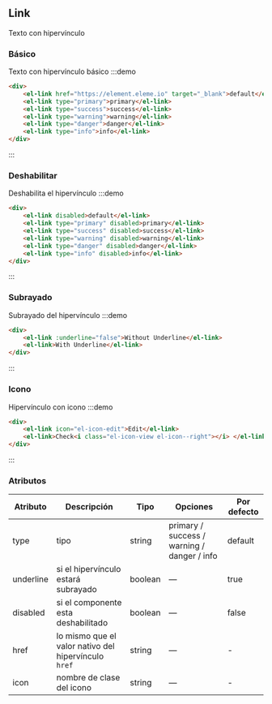 ## Link

Texto con hipervínculo

### Básico

Texto con hipervínculo básico
:::demo

```html
<div>
	<el-link href="https://element.eleme.io" target="_blank">default</el-link>
	<el-link type="primary">primary</el-link>
	<el-link type="success">success</el-link>
	<el-link type="warning">warning</el-link>
	<el-link type="danger">danger</el-link>
	<el-link type="info">info</el-link>
</div>
```

:::

### Deshabilitar

Deshabilita el hipervínculo
:::demo

```html
<div>
	<el-link disabled>default</el-link>
	<el-link type="primary" disabled>primary</el-link>
	<el-link type="success" disabled>success</el-link>
	<el-link type="warning" disabled>warning</el-link>
	<el-link type="danger" disabled>danger</el-link>
	<el-link type="info" disabled>info</el-link>
</div>
```

:::

### Subrayado

Subrayado del hipervínculo
:::demo

```html
<div>
	<el-link :underline="false">Without Underline</el-link>
	<el-link>With Underline</el-link>
</div>
```

:::

### Icono

Hipervínculo con icono
:::demo

```html
<div>
	<el-link icon="el-icon-edit">Edit</el-link>
	<el-link>Check<i class="el-icon-view el-icon--right"></i> </el-link>
</div>
```

:::

### Atributos

| Atributo  | Descripción                                          | Tipo    | Opciones                                    | Por defecto |
| --------- | ---------------------------------------------------- | ------- | ------------------------------------------- | ----------- |
| type      | tipo                                                 | string  | primary / success / warning / danger / info | default     |
| underline | si el hipervínculo estará subrayado                  | boolean | —                                           | true        |
| disabled  | si el componente esta deshabilitado                  | boolean | —                                           | false       |
| href      | lo mismo que el valor nativo del hipervínculo `href` | string  | —                                           | -           |
| icon      | nombre de clase del icono                            | string  | —                                           | -           |
